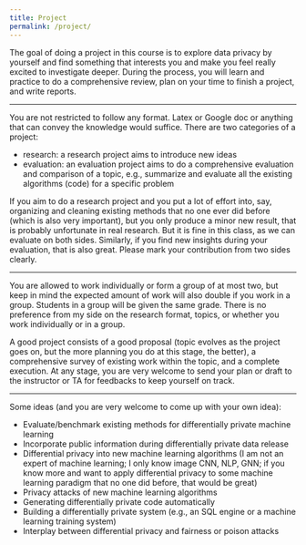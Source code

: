 ```yaml
---
title: Project
permalink: /project/
---
```



The goal of doing a project in this course is to explore data privacy by yourself and find something that interests you and make you feel really excited to investigate deeper.  During the process, you will learn and practice to do a comprehensive review, plan on your time to finish a project, and write reports.

---
You are not restricted to follow any format.  Latex or Google doc or anything that can convey the knowledge would suffice.  There are two categories of a project: 
 - research: a research project aims to introduce new ideas
 - evaluation: an evaluation project aims to do a comprehensive evaluation and comparison of a topic, e.g., summarize and evaluate all the existing algorithms (code) for a specific problem

If you aim to do a research project and you put a lot of effort into, say, organizing and cleaning existing methods that no one ever did before (which is also very important), but you only produce a minor new result, that is probably unfortunate in real research.  But it is fine in this class, as we can evaluate on both sides.  Similarly, if you find new insights during your evaluation, that is also great.  Please mark your contribution from two sides clearly.

--- 

You are allowed to work individually or form a group of at most two, but keep in mind the expected amount of work will also double if you work in a group.  Students in a group will be given the same grade.  There is no preference from my side on the research format, topics, or whether you work individually or in a group.

A good project consists of a good proposal (topic evolves as the project goes on, but the more planning you do at this stage, the better), a comprehensive survey of existing work within the topic, and a complete execution.  At any stage, you are very welcome to send your plan or draft to the instructor or TA for feedbacks to keep yourself on track.  

---

Some ideas (and you are very welcome to come up with your own idea):
 - Evaluate/benchmark existing methods for differentially private machine learning
 - Incorporate public information during differentially private data release 
 - Differential privacy into new machine learning algorithms (I am not an expert of machine learning; I only know image CNN, NLP, GNN; if you know more and want to apply differential privacy to some machine learning paradigm that no one did before, that would be great)
 - Privacy attacks of new machine learning algorithms
 - Generating differentially private code automatically
 - Building a differentially private system (e.g., an SQL engine or a machine learning training system)
 - Interplay between differential privacy and fairness or poison attacks